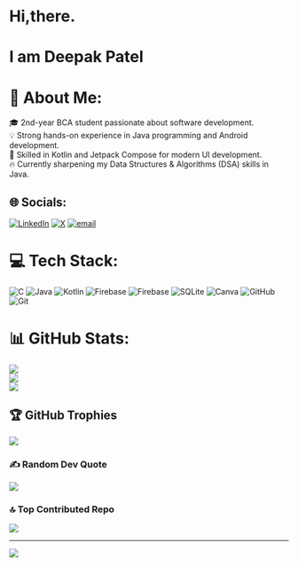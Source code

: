 # Hi,there.
# I am Deepak Patel

# 💫 About Me:
🎓 2nd-year BCA student passionate about software development.<br>💡 Strong hands-on experience in Java programming and Android development.<br>📱 Skilled in Kotlin and Jetpack Compose for modern UI development.<br>🔥 Currently sharpening my Data Structures & Algorithms (DSA) skills in Java.


## 🌐 Socials:
[![LinkedIn](https://img.shields.io/badge/LinkedIn-%230077B5.svg?logo=linkedin&logoColor=white)](http://www.linkedin.com/in/deepak-patel-555671282) [![X](https://img.shields.io/badge/X-black.svg?logo=X&logoColor=white)](https://x.com/DeepakP61290541) [![email](https://img.shields.io/badge/Email-D14836?logo=gmail&logoColor=white)](mailto:Deepak.patel.23082005@gmail.com) 

# 💻 Tech Stack:
![C](https://img.shields.io/badge/c-%2300599C.svg?style=for-the-badge&logo=c&logoColor=white) ![Java](https://img.shields.io/badge/java-%23ED8B00.svg?style=for-the-badge&logo=openjdk&logoColor=white) ![Kotlin](https://img.shields.io/badge/kotlin-%237F52FF.svg?style=for-the-badge&logo=kotlin&logoColor=white) ![Firebase](https://img.shields.io/badge/firebase-%23039BE5.svg?style=for-the-badge&logo=firebase) ![Firebase](https://img.shields.io/badge/firebase-a08021?style=for-the-badge&logo=firebase&logoColor=ffcd34) ![SQLite](https://img.shields.io/badge/sqlite-%2307405e.svg?style=for-the-badge&logo=sqlite&logoColor=white) ![Canva](https://img.shields.io/badge/Canva-%2300C4CC.svg?style=for-the-badge&logo=Canva&logoColor=white) ![GitHub](https://img.shields.io/badge/github-%23121011.svg?style=for-the-badge&logo=github&logoColor=white) ![Git](https://img.shields.io/badge/git-%23F05033.svg?style=for-the-badge&logo=git&logoColor=white)
# 📊 GitHub Stats:
![](https://github-readme-stats.vercel.app/api?username=Deepak-patel-here&theme=dark&hide_border=false&include_all_commits=false&count_private=false)<br/>
![](https://github-readme-streak-stats.herokuapp.com/?user=Deepak-patel-here&theme=dark&hide_border=false)<br/>
![](https://github-readme-stats.vercel.app/api/top-langs/?username=Deepak-patel-here&theme=dark&hide_border=false&include_all_commits=false&count_private=false&layout=compact)

## 🏆 GitHub Trophies
![](https://github-profile-trophy.vercel.app/?username=Deepak-patel-here&theme=radical&no-frame=false&no-bg=true&margin-w=4)

### ✍️ Random Dev Quote
![](https://quotes-github-readme.vercel.app/api?type=horizontal&theme=dark)

### 🔝 Top Contributed Repo
![](https://github-contributor-stats.vercel.app/api?username=Deepak-patel-here&limit=5&theme=dark&combine_all_yearly_contributions=true)

---
[![](https://visitcount.itsvg.in/api?id=Deepak-patel-here&icon=0&color=7)](https://visitcount.itsvg.in)

